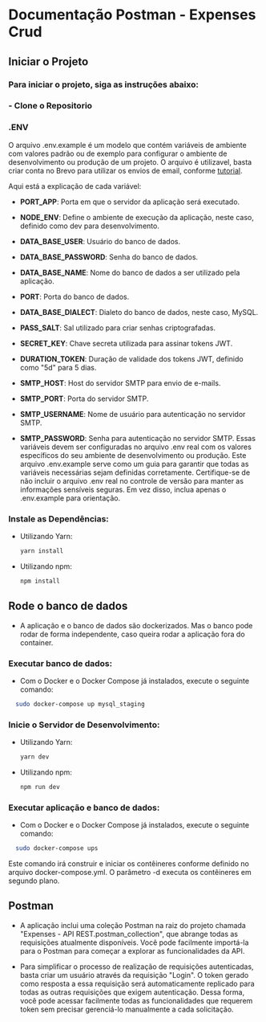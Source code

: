 # Documentação Postman - Expenses Crud

## Iniciar o Projeto

### Para iniciar o projeto, siga as instruções abaixo:

### - **Clone o Repositorio**

### **.ENV**

O arquivo .env.example é um modelo que contém variáveis de ambiente com valores padrão ou de exemplo para configurar o ambiente de desenvolvimento ou produção de um projeto. O arquivo é utilizavel, basta criar conta no Brevo para utilizar os envios de email, conforme [tutorial](https://medium.com/@chiragmehta900/how-to-send-mail-in-node-js-with-nodemailer-in-typescript-889cc46d1437).

Aqui está a explicação de cada variável:

- **PORT_APP**: Porta em que o servidor da aplicação será executado.

- **NODE_ENV**: Define o ambiente de execução da aplicação, neste caso, definido como dev para desenvolvimento.

- **DATA_BASE_USER**: Usuário do banco de dados.

- **DATA_BASE_PASSWORD**: Senha do banco de dados.

- **DATA_BASE_NAME**: Nome do banco de dados a ser utilizado pela aplicação.

- **PORT**: Porta do banco de dados.

- **DATA_BASE_DIALECT**: Dialeto do banco de dados, neste caso, MySQL.

- **PASS_SALT**: Sal utilizado para criar senhas criptografadas.

- **SECRET_KEY**: Chave secreta utilizada para assinar tokens JWT.

- **DURATION_TOKEN**: Duração de validade dos tokens JWT, definido como "5d" para 5 dias.

- **SMTP_HOST**: Host do servidor SMTP para envio de e-mails.

- **SMTP_PORT**: Porta do servidor SMTP.

- **SMTP_USERNAME**: Nome de usuário para autenticação no servidor SMTP.

- **SMTP_PASSWORD**: Senha para autenticação no servidor SMTP.
  Essas variáveis devem ser configuradas no arquivo .env real com os valores específicos do seu ambiente de desenvolvimento ou produção. Este arquivo .env.example serve como um guia para garantir que todas as variáveis necessárias sejam definidas corretamente. Certifique-se de não incluir o arquivo .env real no controle de versão para manter as informações sensíveis seguras. Em vez disso, inclua apenas o .env.example para orientação.

### **Instale as Dependências:**

- Utilizando Yarn:

  ```bash
  yarn install
  ```

- Utilizando npm:

  ```bash
  npm install
  ```

## **Rode o banco de dados**

- A aplicação e o banco de dados são dockerizados. Mas o banco pode rodar de forma independente, caso queira rodar a aplicação fora do container.

### Executar banco de dados:

- Com o Docker e o Docker Compose já instalados, execute o seguinte comando:

```bash
  sudo docker-compose up mysql_staging
```

### **Inicie o Servidor de Desenvolvimento:**

- Utilizando Yarn:

  ```bash
  yarn dev
  ```

- Utilizando npm:

  ```bash
  npm run dev
  ```

### Executar aplicação e banco de dados:

- Com o Docker e o Docker Compose já instalados, execute o seguinte comando:

```bash
  sudo docker-compose ups
```

Este comando irá construir e iniciar os contêineres conforme definido no arquivo docker-compose.yml. O parâmetro -d executa os contêineres em segundo plano.

## Postman

- A aplicação inclui uma coleção Postman na raiz do projeto chamada "Expenses - API REST.postman_collection", que abrange todas as requisições atualmente disponíveis. Você pode facilmente importá-la para o Postman para começar a explorar as funcionalidades da API.

- Para simplificar o processo de realização de requisições autenticadas, basta criar um usuário através da requisição "Login". O token gerado como resposta a essa requisição será automaticamente replicado para todas as outras requisições que exigem autenticação. Dessa forma, você pode acessar facilmente todas as funcionalidades que requerem token sem precisar gerenciá-lo manualmente a cada solicitação.
